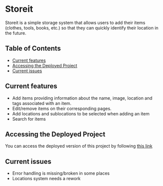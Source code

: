 # Storeit

Storeit is a simple storage system that allows users to add their items (clothes, tools, books, etc.) so that they can quickly identify their location in the future.

## Table of Contents

- [Current features](#current-features)
- [Accessing the Deployed Project](#accessing-the-deployed-project)
- [Current issues](#current-issues)

## Current features

- Add items providing information about the name, image, location and tags associated with an item.
- Edit/remove items on their corresponding pages.
- Add locations and sublocations to be selected when adding an item
- Search for items

## Accessing the Deployed Project

You can access the deployed version of this project by following [this link](https://storeit.fly.dev)

## Current issues

- Error handling is missing/broken in some places
- Locations system needs a rework
